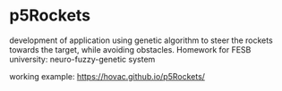 # p5Rockets

development of application using genetic algorithm to steer the rockets towards the target, while avoiding obstacles.
Homework for FESB university: neuro-fuzzy-genetic system

working example:
https://hovac.github.io/p5Rockets/
